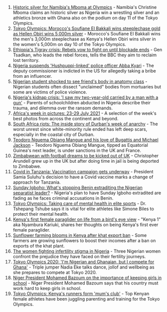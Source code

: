 1. [Historic silver for Namibia's Mboma at Olympics](https://www.bbc.co.uk/sport/africa/58069417) - Namibia's Christine Mboma claims an historic silver as Nigeria win a wrestling silver and an athletics bronze with Ghana also on the podium on day 11 of the Tokyo Olympics.
2. [Tokyo Olympics: Morocco's Soufiane El Bakkali wins steeplechase gold as Hellen Obiri wins 5,000m silver](https://www.bbc.co.uk/sport/africa/58054733) - Morocco's Soufiane El Bakkali wins the men's 3,000m steeplechase as Kenya's Hellen Obiri wins silver in the women's 5,000m on day 10 of the Tokyo Olympics.
3. [Ethiopia's Tigray crisis: Rebels vow to fight on until blockade ends](https://www.bbc.co.uk/news/world-africa-58056588) - Gen Tsadkan, who leads the rebel forces, tells the BBC they aim to reclaim lost territory.
4. [Nigeria suspends 'Hushpuppi-linked' police officer Abba Kyari](https://www.bbc.co.uk/news/world-africa-58046942) - The deputy commissioner is indicted in the US for allegedly taking a bribe from an influencer.
5. [Nigerian student shocked to see friend's body in anatomy class](https://www.bbc.co.uk/news/world-africa-57748122) - Nigerian students often dissect "unclaimed" bodies from mortuaries but some are victims of police violence.
6. [Nigeria's kidnap crisis: 'I saw my two-year-old carried by a man with a gun'](https://www.bbc.co.uk/news/world-africa-57929074) - Parents of schoolchildren abducted in Nigeria describe their trauma, and dilemma over the ransom demands.
7. [Africa's week in pictures: 23-29 July 2021](https://www.bbc.co.uk/news/world-africa-58012834) - A selection of the week's best photos from across the continent and beyond.
8. [South Africa riots: The inside story of Durban's week of anarchy](https://www.bbc.co.uk/news/world-africa-57996373) - The worst unrest since white-minority rule ended has left deep scars, especially in the coastal city of Durban.
9. [Teodoro Nguema Obiang Mangue and his love of Bugattis and Michael Jackson](https://www.bbc.co.uk/news/world-africa-58001750) - Teodoro Nguema Obiang Mangue, tipped as Equatorial Guinea's next leader, is under sanctions in the UK and France.
10. [Zimbabwean with football dreams to be kicked out of UK](https://www.bbc.co.uk/news/world-africa-57917683) - Christopher Arundell grew up in the UK but after doing time in jail is being deported to Zimbabwe.
11. [Covid in Tanzania: Vaccination campaign gets underway](https://www.bbc.co.uk/news/57641824) - President Samia Suluhu's decision to have a Covid vaccine marks a change of approach for Tanzania.
12. [Sunday Igboho: What's stopping Benin extraditing the Nigerian separatist leader?](https://www.bbc.co.uk/news/world-africa-57969120) - Nigeria's plan to have Sunday Igboho extradited are fading as he faces criminal accusations in Benin.
13. [Tokyo Olympics: Taking care of mental health in elite sports](https://www.bbc.co.uk/sport/av/africa/58064410) - Dr. Tshepang Tshube says it is vital for elite athletes like Simone Biles to protect their mental health.
14. [Kenya's first female paraglider on life from a bird's eye view](https://www.bbc.co.uk/news/world-africa-58055592) - "Kenya 1" aka Nyambura Kariuki, shares her thoughts on being Kenya's first ever female paraglider.
15. [Sunflower farming blooms in Kenya after khat export ban](https://www.bbc.co.uk/news/world-africa-57970755) - Some farmers are growing sunflowers to boost their incomes after a ban on exports of the khat plant.
16. [The women fighting infertility stigma in Nigeria](https://www.bbc.co.uk/news/world-africa-58004523) - Three Nigerian women confront the prejudice they have faced on their fertility journeys.
17. [Tokyo Olympics 2020: 'I'm Nigerian and Ghanaian, but I compete for Ghana'](https://www.bbc.co.uk/sport/av/africa/58030421) - Triple jumper Nadia Eke talks dance, jollof and wellbeing as she prepares to compete at Tokyo 2020.
18. [Niger President Mohamed Bazoum on the importance of keeping girls in school](https://www.bbc.co.uk/news/world-africa-58030419) - Niger President Mohamed Bazoum says that his country must work hard to keep girls in school.
19. [Tokyo Olympics: Kenya's runners form 'mum's club'](https://www.bbc.co.uk/sport/av/africa/58010722) - Top Kenyan female athletes have been juggling parenting and training for the Tokyo Olympics.
